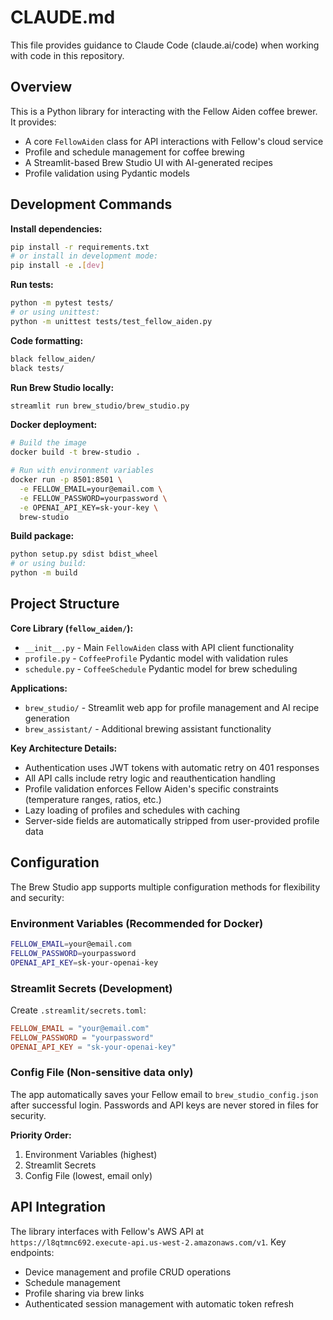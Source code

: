 # CLAUDE.md

This file provides guidance to Claude Code (claude.ai/code) when working with code in this repository.

## Overview

This is a Python library for interacting with the Fellow Aiden coffee brewer. It provides:
- A core `FellowAiden` class for API interactions with Fellow's cloud service
- Profile and schedule management for coffee brewing
- A Streamlit-based Brew Studio UI with AI-generated recipes
- Profile validation using Pydantic models

## Development Commands

**Install dependencies:**
```bash
pip install -r requirements.txt
# or install in development mode:
pip install -e .[dev]
```

**Run tests:**
```bash
python -m pytest tests/
# or using unittest:
python -m unittest tests/test_fellow_aiden.py
```

**Code formatting:**
```bash
black fellow_aiden/
black tests/
```

**Run Brew Studio locally:**
```bash
streamlit run brew_studio/brew_studio.py
```

**Docker deployment:**
```bash
# Build the image
docker build -t brew-studio .

# Run with environment variables
docker run -p 8501:8501 \
  -e FELLOW_EMAIL=your@email.com \
  -e FELLOW_PASSWORD=yourpassword \
  -e OPENAI_API_KEY=sk-your-key \
  brew-studio
```

**Build package:**
```bash
python setup.py sdist bdist_wheel
# or using build:
python -m build
```

## Project Structure

**Core Library (`fellow_aiden/`):**
- `__init__.py` - Main `FellowAiden` class with API client functionality
- `profile.py` - `CoffeeProfile` Pydantic model with validation rules
- `schedule.py` - `CoffeeSchedule` Pydantic model for brew scheduling

**Applications:**
- `brew_studio/` - Streamlit web app for profile management and AI recipe generation
- `brew_assistant/` - Additional brewing assistant functionality

**Key Architecture Details:**
- Authentication uses JWT tokens with automatic retry on 401 responses
- All API calls include retry logic and reauthentication handling
- Profile validation enforces Fellow Aiden's specific constraints (temperature ranges, ratios, etc.)
- Lazy loading of profiles and schedules with caching
- Server-side fields are automatically stripped from user-provided profile data

## Configuration

The Brew Studio app supports multiple configuration methods for flexibility and security:

### Environment Variables (Recommended for Docker)
```bash
FELLOW_EMAIL=your@email.com
FELLOW_PASSWORD=yourpassword
OPENAI_API_KEY=sk-your-openai-key
```

### Streamlit Secrets (Development)
Create `.streamlit/secrets.toml`:
```toml
FELLOW_EMAIL = "your@email.com"
FELLOW_PASSWORD = "yourpassword"
OPENAI_API_KEY = "sk-your-openai-key"
```

### Config File (Non-sensitive data only)
The app automatically saves your Fellow email to `brew_studio_config.json` after successful login. Passwords and API keys are never stored in files for security.

**Priority Order:**
1. Environment Variables (highest)
2. Streamlit Secrets
3. Config File (lowest, email only)

## API Integration

The library interfaces with Fellow's AWS API at `https://l8qtmnc692.execute-api.us-west-2.amazonaws.com/v1`. Key endpoints:
- Device management and profile CRUD operations
- Schedule management
- Profile sharing via brew links
- Authenticated session management with automatic token refresh